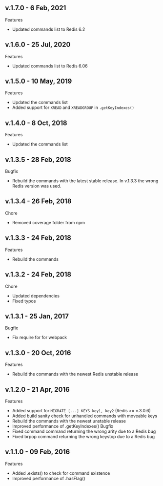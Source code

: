 ## v.1.7.0 - 6 Feb, 2021
Features
-  Updated commands list to Redis 6.2
## v.1.6.0 - 25 Jul, 2020
Features
-  Updated commands list to Redis 6.06
## v.1.5.0 - 10 May, 2019
Features
-  Updated the commands list
-  Added support for `XREAD` and `XREADGROUP` in `.getKeyIndexes()`
## v.1.4.0 - 8 Oct, 2018
Features
-  Updated the commands list
## v.1.3.5 - 28 Feb, 2018
Bugfix
-  Rebuild the commands with the latest stable release.
   In v.1.3.3 the wrong Redis version was used.
## v.1.3.4 - 26 Feb, 2018
Chore
-  Removed coverage folder from npm
## v.1.3.3 - 24 Feb, 2018
Features
-  Rebuild the commands
## v.1.3.2 - 24 Feb, 2018
Chore
-  Updated dependencies
-  Fixed typos
## v.1.3.1 - 25 Jan, 2017
Bugfix
-  Fix require for for webpack
## v.1.3.0 - 20 Oct, 2016
Features
-  Rebuild the commands with the newest Redis unstable release
## v.1.2.0 - 21 Apr, 2016
Features
-  Added support for `MIGRATE [...] KEYS key1, key2` (Redis >= v.3.0.6)
-  Added build sanity check for unhandled commands with moveable keys
-  Rebuild the commands with the newest unstable release
-  Improved performance of .getKeyIndexes()
Bugfix
-  Fixed command command returning the wrong arity due to a Redis bug
-  Fixed brpop command returning the wrong keystop due to a Redis bug
## v.1.1.0 - 09 Feb, 2016
Features
-  Added .exists() to check for command existence
-  Improved performance of .hasFlag()
